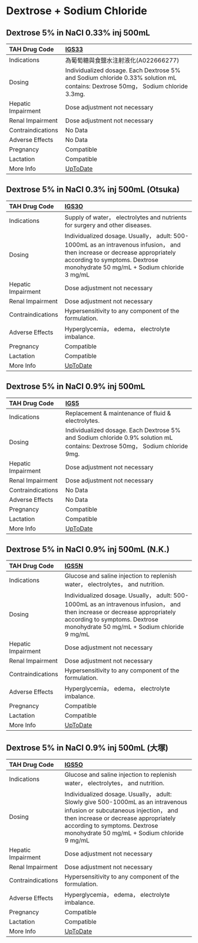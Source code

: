 # Dextrose + Sodium Chloride

## Dextrose 5% in NaCl 0.33% inj 500mL

| TAH Drug Code      | [IGS33](https://www.tahsda.org.tw/drugs/hissearch.php?drug_code=IGS33)                                                         |
|:-------------------|:-------------------------------------------------------------------------------------------------------------------------------|
| Indications        | 為葡萄糖與食鹽水注射液化(A022666277)                                                                                           |
| Dosing             | Individualized dosage. Each Dextrose 5% and Sodium chloride 0.33% solution mL contains: Dextrose 50mg， Sodium chloride 3.3mg. |
| Hepatic Impairment | Dose adjustment not necessary                                                                                                  |
| Renal Impairment   | Dose adjustment not necessary                                                                                                  |
| Contraindications  | No Data                                                                                                                        |
| Adverse Effects    | No Data                                                                                                                        |
| Pregnancy          | Compatible                                                                                                                     |
| Lactation          | Compatible                                                                                                                     |
| More Info          | [UpToDate](https://www.uptodate.com/contents/dextrose-and-sodium-chloride-drug-information)                                    |

## Dextrose 5% in NaCl 0.3% inj 500mL (Otsuka)

| TAH Drug Code      | [IGS3O](https://www.tahsda.org.tw/drugs/hissearch.php?drug_code=IGS3O)                                                                                                                                     |
|:-------------------|:-----------------------------------------------------------------------------------------------------------------------------------------------------------------------------------------------------------|
| Indications        | Supply of water， electrolytes and nutrients for surgery and other diseases.                                                                                                                               |
| Dosing             | Individualized dosage. Usually， adult: 500-1000mL as an intravenous infusion， and then increase or decrease appropriately according to symptoms. Dextrose monohydrate 50 mg/mL + Sodium chloride 3 mg/mL |
| Hepatic Impairment | Dose adjustment not necessary                                                                                                                                                                              |
| Renal Impairment   | Dose adjustment not necessary                                                                                                                                                                              |
| Contraindications  | Hypersensitivity to any component of the formulation.                                                                                                                                                      |
| Adverse Effects    | Hyperglycemia， edema， electrolyte imbalance.                                                                                                                                                             |
| Pregnancy          | Compatible                                                                                                                                                                                                 |
| Lactation          | Compatible                                                                                                                                                                                                 |
| More Info          | [UpToDate](https://www.uptodate.com/contents/dextrose-and-sodium-chloride-drug-information)                                                                                                                |

## Dextrose 5% in NaCl 0.9% inj 500mL

| TAH Drug Code      | [IGS5](https://www.tahsda.org.tw/drugs/hissearch.php?drug_code=IGS5)                                                        |
|:-------------------|:----------------------------------------------------------------------------------------------------------------------------|
| Indications        | Replacement & maintenance of fluid & electrolytes.                                                                          |
| Dosing             | Individualized dosage. Each Dextrose 5% and Sodium chloride 0.9% solution mL contains: Dextrose 50mg， Sodium chloride 9mg. |
| Hepatic Impairment | Dose adjustment not necessary                                                                                               |
| Renal Impairment   | Dose adjustment not necessary                                                                                               |
| Contraindications  | No Data                                                                                                                     |
| Adverse Effects    | No Data                                                                                                                     |
| Pregnancy          | Compatible                                                                                                                  |
| Lactation          | Compatible                                                                                                                  |
| More Info          | [UpToDate](https://www.uptodate.com/contents/dextrose-and-sodium-chloride-drug-information)                                 |

## Dextrose 5% in NaCl 0.9% inj 500mL (N.K.)

| TAH Drug Code      | [IGS5N](https://www.tahsda.org.tw/drugs/hissearch.php?drug_code=IGS5N)                                                                                                                                     |
|:-------------------|:-----------------------------------------------------------------------------------------------------------------------------------------------------------------------------------------------------------|
| Indications        | Glucose and saline injection to replenish water， electrolytes， and nutrition.                                                                                                                            |
| Dosing             | Individualized dosage. Usually， adult: 500-1000mL as an intravenous infusion， and then increase or decrease appropriately according to symptoms. Dextrose monohydrate 50 mg/mL + Sodium chloride 9 mg/mL |
| Hepatic Impairment | Dose adjustment not necessary                                                                                                                                                                              |
| Renal Impairment   | Dose adjustment not necessary                                                                                                                                                                              |
| Contraindications  | Hypersensitivity to any component of the formulation.                                                                                                                                                      |
| Adverse Effects    | Hyperglycemia， edema， electrolyte imbalance.                                                                                                                                                             |
| Pregnancy          | Compatible                                                                                                                                                                                                 |
| Lactation          | Compatible                                                                                                                                                                                                 |
| More Info          | [UpToDate](https://www.uptodate.com/contents/dextrose-and-sodium-chloride-drug-information)                                                                                                                |

## Dextrose 5% in NaCl 0.9% inj 500mL (大塚)

| TAH Drug Code      | [IGS5O](https://www.tahsda.org.tw/drugs/hissearch.php?drug_code=IGS5O)                                                                                                                                                                           |
|:-------------------|:-------------------------------------------------------------------------------------------------------------------------------------------------------------------------------------------------------------------------------------------------|
| Indications        | Glucose and saline injection to replenish water， electrolytes， and nutrition.                                                                                                                                                                  |
| Dosing             | Individualized dosage. Usually， adult: Slowly give 500-1000mL as an intravenous infusion or subcutaneous injection， and then increase or decrease appropriately according to symptoms. Dextrose monohydrate 50 mg/mL + Sodium chloride 9 mg/mL |
| Hepatic Impairment | Dose adjustment not necessary                                                                                                                                                                                                                    |
| Renal Impairment   | Dose adjustment not necessary                                                                                                                                                                                                                    |
| Contraindications  | Hypersensitivity to any component of the formulation.                                                                                                                                                                                            |
| Adverse Effects    | Hyperglycemia， edema， electrolyte imbalance.                                                                                                                                                                                                   |
| Pregnancy          | Compatible                                                                                                                                                                                                                                       |
| Lactation          | Compatible                                                                                                                                                                                                                                       |
| More Info          | [UpToDate](https://www.uptodate.com/contents/dextrose-and-sodium-chloride-drug-information)                                                                                                                                                      |

